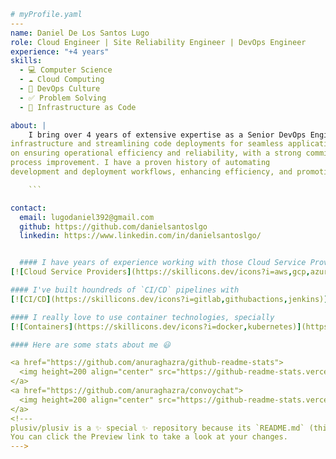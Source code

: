 ```yaml
# myProfile.yaml
---
name: Daniel De Los Santos Lugo
role: Cloud Engineer | Site Reliability Engineer | DevOps Engineer
experience: "+4 years"
skills:
  - 💻 Computer Science
  - ☁️ Cloud Computing
  - 🔂 DevOps Culture
  - ✅ Problem Solving
  - 📄 Infrastructure as Code

about: |
    I bring over 4 years of extensive expertise as a Senior DevOps Engineer, specializing in optimizing
infrastructure and streamlining code deployments for seamless application delivery. My skills focus
on ensuring operational efficiency and reliability, with a strong commitment to continuous
process improvement. I have a proven history of automating
development and deployment workflows, enhancing efficiency, and promoting scalability in application delivery.

    ```

contact:
  email: lugodaniel392@gmail.com
  github: https://github.com/danielsantoslgo
  linkedin: https://www.linkedin.com/in/danielsantoslgo/


  #### I have years of experience working with those Cloud Service Providers
[![Cloud Service Providers](https://skillicons.dev/icons?i=aws,gcp,azure,cloudflare,firebase)](https://skillicons.dev)

#### I've built houndreds of `CI/CD` pipelines with
[![CI/CD](https://skillicons.dev/icons?i=gitlab,githubactions,jenkins)](https://skillicons.dev)

#### I really love to use container technologies, specially
[![Containers](https://skillicons.dev/icons?i=docker,kubernetes)](https://skillicons.dev)

#### Here are some stats about me 😃

<a href="https://github.com/anuraghazra/github-readme-stats">
  <img height=200 align="center" src="https://github-readme-stats.vercel.app/api?username=danielsantoslgo&theme=transparent&show_icons=true" />
</a>
<a href="https://github.com/anuraghazra/convoychat">
  <img height=200 align="center" src="https://github-readme-stats.vercel.app/api/top-langs?username=danielsantoslgo&layout=compact&langs_count=10&card_width=320&theme=transparent&show_icons=true" />
</a>
<!---
plusiv/plusiv is a ✨ special ✨ repository because its `README.md` (this file) appears on your GitHub profile.
You can click the Preview link to take a look at your changes.
--->
